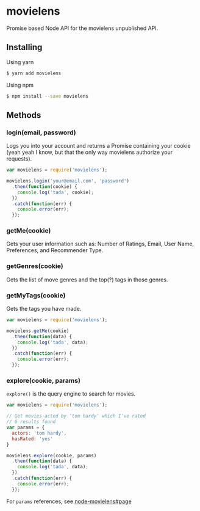 # movielens
Promise based Node API for the movielens unpublished API.

## Installing
Using yarn
```bash
$ yarn add movielens
```
Using npm
```bash
$ npm install --save movielens
```

## Methods

### login(email, password)
Logs you into your account and returns a Promise containing your cookie (yeah yeah I know, but that the only way movielens authorize your requests).

```javascript
var movielens = require('movielens');

movielens.login('your@email.com', 'password')
  .then(function(cookie) {
    console.log('tada', cookie);
  })
  .catch(function(err) {
    console.error(err);
  });
```

### getMe(cookie)
Gets your user information such as: Number of Ratings, Email, User Name, Preferences, and Recommender Type.

### getGenres(cookie)
Gets the list of move genres and the top(?) tags in those genres.

### getMyTags(cookie)
Gets the tags you have made.

```javascript
var movielens = require('movielens');

movielens.getMe(cookie)
  .then(function(data) {
    console.log('tada', data);
  })
  .catch(function(err) {
    console.error(err);
  });
```

### explore(cookie, params)
`explore()` is the query engine to search for movies.

```javascript
var movielens = require('movielens');

// Get movies acted by 'tom hardy' which I've rated
// 6 results found
var params = {
  actors: 'tom hardy',
  hasRated: 'yes'
}

movielens.explore(cookie, params)
  .then(function(data) {
    console.log('tada', data);
  })
  .catch(function(err) {
    console.error(err);
  });
```

For `params` references, see [node-movielens#page][1]

[1]: https://github.com/pjobson/node-movielens#page
